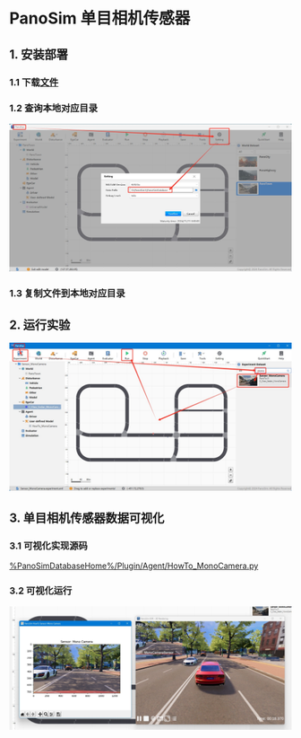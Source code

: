 # PanoSim 单目相机传感器

## 1. 安装部署

### 1.1 下载[文件](./PanoSimDatabase)

### 1.2 查询本地对应目录
![image](../../../Bus/ego/docs/images/folder.jpg)

### 1.3 复制文件到本地对应目录

## 2. 运行实验
![image](docs/images/open.jpg)


## 3. 单目相机传感器数据可视化

### 3.1 可视化实现源码
[%PanoSimDatabaseHome%/Plugin/Agent/HowTo_MonoCamera.py](PanoSimDatabase/Plugin/Agent/HowTo_MonoCamera.py)

### 3.2 可视化运行
![image](docs/images/visualization.jpg)
